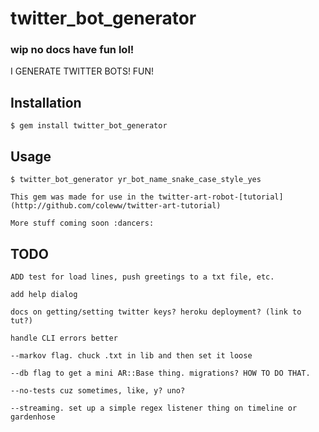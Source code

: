# twitter_bot_generator

### wip no docs have fun lol!

I GENERATE TWITTER BOTS! FUN!

## Installation

    $ gem install twitter_bot_generator

## Usage

    $ twitter_bot_generator yr_bot_name_snake_case_style_yes

    This gem was made for use in the twitter-art-robot-[tutorial](http://github.com/coleww/twitter-art-tutorial)

    More stuff coming soon :dancers:

## TODO

    ADD test for load lines, push greetings to a txt file, etc.

    add help dialog

    docs on getting/setting twitter keys? heroku deployment? (link to tut?)

    handle CLI errors better

    --markov flag. chuck .txt in lib and then set it loose

    --db flag to get a mini AR::Base thing. migrations? HOW TO DO THAT.

    --no-tests cuz sometimes, like, y? uno?

    --streaming. set up a simple regex listener thing on timeline or gardenhose
